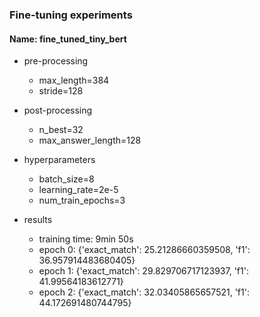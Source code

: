 ### Fine-tuning experiments

#### Name: fine_tuned_tiny_bert

- pre-processing
    - max_length=384
    - stride=128

- post-processing
    - n_best=32
    - max_answer_length=128

- hyperparameters
    - batch_size=8
    - learning_rate=2e-5
    - num_train_epochs=3

- results
    - training time: 9min 50s
    - epoch 0: {'exact_match': 25.21286660359508, 'f1': 36.957914483680405}
    - epoch 1: {'exact_match': 29.829706717123937, 'f1': 41.99564183612771}
    - epoch 2: {'exact_match': 32.03405865657521, 'f1': 44.172691480744795}
